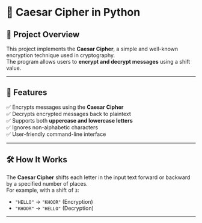 # 🔐 Caesar Cipher in Python
     
## 📌 Project Overview  
This project implements the **Caesar Cipher**, a simple and well-known encryption technique used in cryptography.   
The program allows users to **encrypt and decrypt messages** using a shift value.

--- 
 
## 🚀 Features
✅ Encrypts messages using the **Caesar Cipher**  
✅ Decrypts encrypted messages back to plaintext  
✅ Supports both **uppercase and lowercase letters**  
✅ Ignores non-alphabetic characters  
✅ User-friendly command-line interface  

---

## 🛠️ How It Works
The **Caesar Cipher** shifts each letter in the input text forward or backward by a specified number of places.  
For example, with a shift of `3`:
- `"HELLO"` → `"KHOOR"` (Encryption)
- `"KHOOR"` → `"HELLO"` (Decryption)

---

